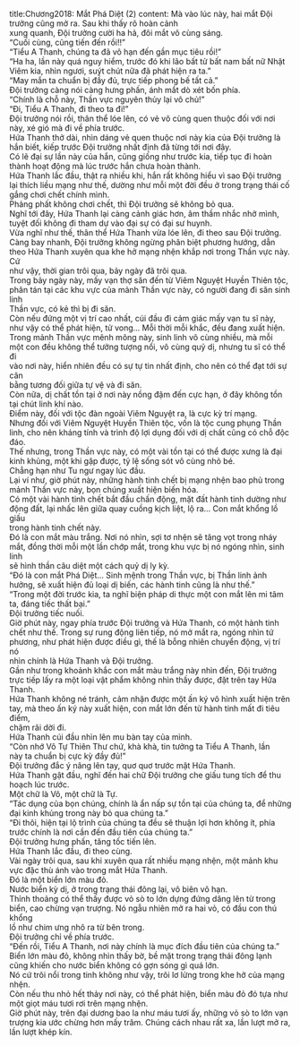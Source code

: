 title:Chương2018: Mắt Phá Diệt (2)
content:
Mà vào lúc này, hai mắt Đội trưởng cũng mở ra. Sau khi thấy rõ hoàn cảnh<br>xung quanh, Đội trưởng cười ha hả, đôi mắt vô cùng sáng.<br>“Cuối cùng, cũng tiến đến rồi!!”<br>“Tiểu A Thanh, chúng ta đã vô hạn đến gần mục tiêu rồi!”<br>“Ha ha, lần này quá nguy hiểm, trước đó khi lão bất tử bất nam bất nữ Nhật<br>Viêm kia, nhìn ngươi, suýt chút nữa đã phát hiện ra ta.”<br>“May mắn ta chuẩn bị đầy đủ, trực tiếp phong bế tất cả.”<br>Đội trưởng càng nói càng hưng phấn, ánh mắt dò xét bốn phía.<br>“Chính là chỗ này, Thần vực nguyên thủy lại vô chủ!”<br>“Đi, Tiểu A Thanh, đi theo ta đi!”<br>Đội trưởng nói rồi, thân thể lóe lên, có vẻ vô cùng quen thuộc đối với nơi<br>này, xé gió mà đi về phía trước.<br>Hứa Thanh thở dài, nhìn dáng vẻ quen thuộc nơi này kia của Đội trưởng là<br>hắn biết, kiếp trước Đội trưởng nhất định đã từng tới nơi đây.<br>Có lẽ đại sự lần này của hắn, cũng giống như trước kia, tiếp tục đi hoàn<br>thành hoạt động mà lúc trước hắn chưa hoàn thành.<br>Hứa Thanh lắc đầu, thật ra nhiều khi, hắn rất không hiểu vì sao Đội trưởng<br>lại thích liều mạng như thế, dường như mỗi một đời đều ở trong trạng thái cố<br>gắng chơi chết chính mình.<br>Phảng phất không chơi chết, thì Đội trưởng sẽ không bỏ qua.<br>Nghĩ tới đây, Hứa Thanh lại càng cảnh giác hơn, âm thầm nhắc nhở mình,<br>tuyệt đối không đi tham dự vào đại sự có đại sư huynh.<br>Vừa nghĩ như thế, thân thể Hứa Thanh vừa lóe lên, đi theo sau Đội trưởng.<br>Càng bay nhanh, Đội trưởng không ngừng phân biệt phương hướng, dẫn<br>theo Hứa Thanh xuyên qua khe hở mạng nhện khắp nơi trong Thần vực này. Cứ<br>như vậy, thời gian trôi qua, bảy ngày đã trôi qua.<br>Trong bảy ngày này, mấy vạn thợ săn đến từ Viêm Nguyệt Huyền Thiên tộc,<br>phân tán tại các khu vực của mảnh Thần vực này, có người đang đi săn sinh linh<br>Thần vực, có kẻ thì bị đi săn.<br>Còn nếu đứng một vị trí cao nhất, cúi đầu đi cảm giác mấy vạn tu sĩ này,<br>như vậy có thể phát hiện, tử vong... Mỗi thời mỗi khắc, đều đang xuất hiện.<br>Trong mảnh Thần vực mênh mông này, sinh linh vô cùng nhiều, mà mỗi<br>một con đều không thể tưởng tượng nổi, vô cùng quỷ dị, nhưng tu sĩ có thể đi<br>vào nơi này, hiển nhiên đều có sự tự tin nhất định, cho nên có thể đạt tới sự cân<br>bằng tương đối giữa tự vệ và đi săn.<br>Còn nữa, dị chất tồn tại ở nơi này nồng đậm đến cực hạn, ở đây không tồn<br>tại chút linh khí nào.<br>Điểm này, đối với tộc đàn ngoài Viêm Nguyệt ra, là cực kỳ trí mạng.<br>Nhưng đối với Viêm Nguyệt Huyền Thiên tộc, vốn là tộc cung phụng Thần<br>linh, cho nên kháng tính và trình độ lợi dụng đối với dị chất cũng có chỗ độc<br>đáo.<br>Thế nhưng, trong Thần vực này, có một vài tồn tại có thể được xưng là đại<br>kinh khủng, một khi gặp được, tỷ lệ sống sót vô cùng nhỏ bé.<br>Chẳng hạn như Tu ngư ngay lúc đầu.<br>Lại ví như, giờ phút này, những hành tinh chết bị mạng nhện bao phủ trong<br>mảnh Thần vực này, bọn chúng xuất hiện biến hóa.<br>Có một vài hành tinh chết bắt đầu chấn động, mặt đất hành tinh dường như<br>động đất, lại nhấc lên giữa quay cuồng kịch liệt, lộ ra... Con mắt khổng lồ giấu<br>trong hành tinh chết này.<br>Đó là con mắt màu trắng. Nơi nó nhìn, sợi tơ nhện sẽ tăng vọt trong nháy<br>mắt, đồng thời mỗi một lần chớp mắt, trong khu vực bị nó ngóng nhìn, sinh linh<br>sẽ hình thần câu diệt một cách quỷ dị ly kỳ.<br>“Đó là con mắt Phá Diệt... Sinh mệnh trong Thần vực, bị Thần linh ảnh<br>hưởng, sẽ xuất hiện đủ loại dị biến, các hành tinh cũng là như thế.”<br>“Trong một đời trước kia, ta nghĩ biện pháp di thực một con mắt lên mi tâm<br>ta, đáng tiếc thất bại.”<br>Đội trưởng tiếc nuối.<br>Giờ phút này, ngay phía trước Đội trưởng và Hứa Thanh, có một hành tinh<br>chết như thế. Trong sự rung động liên tiếp, nó mở mắt ra, ngóng nhìn tứ<br>phương, như phát hiện được điều gì, thế là bỗng nhiên chuyển động, vị trí nó<br>nhìn chính là Hứa Thanh và Đội trưởng.<br>Gần như trong khoảnh khắc con mắt màu trắng này nhìn đến, Đội trưởng<br>trực tiếp lấy ra một loại vật phẩm không nhìn thấy được, đặt trên tay Hứa<br>Thanh.<br>Hứa Thanh không né tránh, cảm nhận được một ấn ký vô hình xuất hiện trên<br>tay, mà theo ấn ký này xuất hiện, con mắt lớn đến từ hành tinh mất đi tiêu điểm,<br>chậm rãi dời đi.<br>Hứa Thanh cúi đầu nhìn lên mu bàn tay của mình.<br>“Còn nhớ Vô Tự Thiên Thư chứ, khà khà, tin tưởng ta Tiểu A Thanh, lần<br>này ta chuẩn bị cực kỳ đầy đủ!”<br>Đội trưởng đắc ý nâng lên tay, quơ quơ trước mặt Hứa Thanh.<br>Hứa Thanh gật đầu, nghĩ đến hai chữ Đội trưởng che giấu tung tích để thu<br>hoạch lúc trước.<br>Một chữ là Vô, một chữ là Tự.<br>“Tác dụng của bọn chúng, chính là ẩn nấp sự tồn tại của chúng ta, để những<br>đại kinh khủng trong này bỏ qua chúng ta.”<br>“Đi thôi, hiện tại lộ trình của chúng ta đều sẽ thuận lợi hơn không ít, phía<br>trước chính là nơi cần đến đầu tiên của chúng ta.”<br>Đội trưởng hưng phấn, tăng tốc tiến lên.<br>Hứa Thanh lắc đầu, đi theo cùng.<br>Vài ngày trôi qua, sau khi xuyên qua rất nhiều mạng nhện, một mảnh khu<br>vực đặc thù ánh vào trong mắt Hứa Thanh.<br>Đó là một biển lớn màu đỏ.<br>Nước biển kỳ dị, ở trong trạng thái đông lại, vô biên vô hạn.<br>Thỉnh thoảng có thể thấy được vỏ sò to lớn dựng đứng dâng lên từ trong<br>biển, cao chừng vạn trượng. Nó ngẫu nhiên mở ra hai vỏ, có đầu con thú khổng<br>lồ như chim ưng nhô ra từ bên trong.<br>Đội trưởng chỉ về phía trước.<br>“Đến rồi, Tiểu A Thanh, nơi này chính là mục đích đầu tiên của chúng ta.”<br>Biển lớn màu đỏ, không nhìn thấy bờ, bề mặt trong trạng thái đông lạnh<br>cũng khiến cho nước biển không có gợn sóng gì quá lớn.<br>Nó cứ trôi nổi trong tinh không như vậy, trôi lơ lửng trong khe hở của mạng<br>nhện.<br>Còn nếu thu nhỏ hết thảy nơi này, có thể phát hiện, biển màu đỏ đó tựa như<br>một giọt máu tươi rơi trên mạng nhện.<br>Giờ phút này, trên đại dương bao la như máu tươi ấy, những vỏ sò to lớn vạn<br>trượng kia ước chừng hơn mấy trăm. Chúng cách nhau rất xa, lần lượt mở ra,<br>lần lượt khép kín.